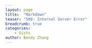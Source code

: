 ```yaml
---
layout: page
title:  "Markdown"
teaser: "500: Internal Server Error"
breadcrumb: true
categories:
    - Gists
author: Bendy Zhang
---
```




